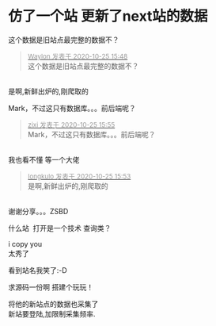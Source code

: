 # 仿了一个站 更新了next站的数据


这个数据是旧站点最完整的数据不？

<div class="quote"><blockquote><font size="2"><a href="https://www.hostloc.com/forum.php?mod=redirect&amp;goto=findpost&amp;pid=9350148&amp;ptid=758276" target="_blank"><font color="#999999">Waylon 发表于 2020-10-25 15:48</font></a></font><br />
这个数据是旧站点最完整的数据不？</blockquote></div><br />
是啊,新鲜出炉的,刚爬取的

Mark，不过这只有数据库。。。前后端呢？<img src="static/image/smiley/yct/006.gif" smilieid="32" border="0" alt="" />

<div class="quote"><blockquote><font size="2"><a href="https://www.hostloc.com/forum.php?mod=redirect&amp;goto=findpost&amp;pid=9350181&amp;ptid=758276" target="_blank"><font color="#999999">zixi 发表于 2020-10-25 15:55</font></a></font><br />
Mark，不过这只有数据库。。。前后端呢？</blockquote></div><br />
我也看不懂 等一个大佬

<div class="quote"><blockquote><font size="2"><a href="https://www.hostloc.com/forum.php?mod=redirect&amp;goto=findpost&amp;pid=9350174&amp;ptid=758276" target="_blank"><font color="#999999">longkulo 发表于 2020-10-25 15:53</font></a></font><br />
是啊,新鲜出炉的,刚爬取的</blockquote></div><br />
谢谢分享。。。ZSBD

什么站&nbsp;&nbsp;打开是一个技术 查询类？

i copy you <br />
太秀了<img src="static/image/smiley/default/lol.gif" smilieid="12" border="0" alt="" /><img src="static/image/smiley/default/lol.gif" smilieid="12" border="0" alt="" />

看到站名我笑了:-D<img id="aimg_Uh475" onclick="zoom(this, this.src, 0, 0, 0)" class="zoom" src="https://cdn.jsdelivr.net/gh/hishis/forum-master/public/images/patch.gif" onmouseover="img_onmouseoverfunc(this)" onload="thumbImg(this)" border="0" alt="" />

求源码一份啊 搭建个玩玩！<img src="static/image/smiley/default/lol.gif" smilieid="12" border="0" alt="" />

将他的新站点的数据也采集了<br />
新站要登陆,加限制采集频率.
